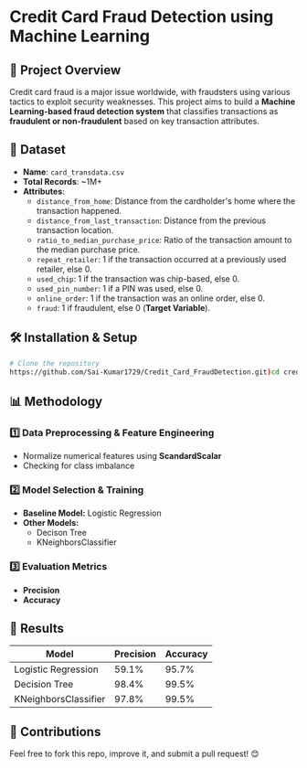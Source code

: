 # Credit Card Fraud Detection using Machine Learning

## 📌 Project Overview
Credit card fraud is a major issue worldwide, with fraudsters using various tactics to exploit security weaknesses. This project aims to build a **Machine Learning-based fraud detection system** that classifies transactions as **fraudulent or non-fraudulent** based on key transaction attributes.

## 📂 Dataset
- **Name**: `card_transdata.csv` 
- **Total Records**: ~1M+ 
- **Attributes**:
  - `distance_from_home`: Distance from the cardholder's home where the transaction happened.
  - `distance_from_last_transaction`: Distance from the previous transaction location.
  - `ratio_to_median_purchase_price`: Ratio of the transaction amount to the median purchase price.
  - `repeat_retailer`: 1 if the transaction occurred at a previously used retailer, else 0.
  - `used_chip`: 1 if the transaction was chip-based, else 0.
  - `used_pin_number`: 1 if a PIN was used, else 0.
  - `online_order`: 1 if the transaction was an online order, else 0.
  - `fraud`: 1 if fraudulent, else 0 (**Target Variable**).

## 🛠 Installation & Setup
```bash
# Clone the repository
https://github.com/Sai-Kumar1729/Credit_Card_FraudDetection.git)cd credit-card-fraud-detection

```

## 📊 Methodology
### 1️⃣ Data Preprocessing & Feature Engineering
- Normalize numerical features using **ScandardScalar**
- Checking for class imbalance

### 2️⃣ Model Selection & Training
- **Baseline Model:** Logistic Regression
- **Other Models:**
  - Decison Tree
  - KNeighborsClassifier
### 3️⃣ Evaluation Metrics
- **Precision** 
- **Accuracy** 


## 🚀 Results
| Model | Precision | Accuracy |
|--------|-----------|---------|
| Logistic Regression | 59.1% | 95.7% |
| Decision Tree | 98.4% | 99.5% |
| KNeighborsClassifier | 97.8% | 99.5% |

## 🙌 Contributions
Feel free to fork this repo, improve it, and submit a pull request! 😊



